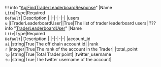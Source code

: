 !!! info "[ApiFindTraderLeaderboardResponse](/../../schemas/api_find_trader_leaderboard_response)"
    |Name<br>`Lite`|Type|Required<br>`Default`| Description |
    |-|-|-|-|
    |users<br>`u` |[TraderLeaderboardUser]|True|The list of trader leaderboard users|
    ??? info "[TraderLeaderboardUser](/../../schemas/trader_leaderboard_user)"
        |Name<br>`Lite`|Type|Required<br>`Default`| Description |
        |-|-|-|-|
        |account_id<br>`ai` |string|True|The off chain account id|
        |rank<br>`r` |integer|True|The rank of the account in the Trader|
        |total_point<br>`tp` |string|True|Total Trader point|
        |twitter_username<br>`tu` |string|True|The twitter username of the account|
